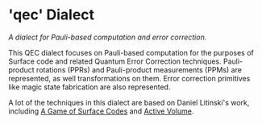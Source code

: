 <!-- Manually added, please edit -->

# 'qec' Dialect

_A dialect for Pauli-based computation and error correction._

This QEC dialect focuses on Pauli-based computation for the purposes of Surface code and related
Quantum Error Correction techniques. Pauli-product rotations (PPRs) and Pauli-product measurements
(PPMs) are represented, as well transformations on them. Error correction primitives like
magic state fabrication are also represented.

A lot of the techniques in this dialect are based on Daniel Litinski's work, including
[A Game of Surface Codes](https://doi.org/10.22331/q-2019-03-05-128) and
[Active Volume](https://doi.org/10.48550/arXiv.2211.15465).
